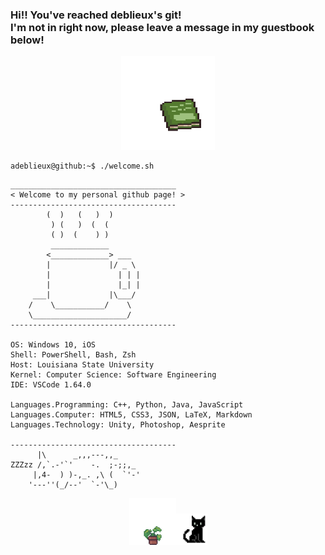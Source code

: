 ### Hi!! You've reached deblieux's git! <br> I'm not in right now, please leave a message in my guestbook below! 
<div align="center">
    <a href="https://github.com/adeblieux/adeblieux/issues/1">
        <img src="img/giphy (1).gif" alt="Book" width="150" height="150" />
    </a>
</div>

```console
adeblieux@github:~$ ./welcome.sh
```
```
_____________________________________
< Welcome to my personal github page! >
------------------------------------- 
        (  )   (   )  )
         ) (   )  (  (
         ( )  (    ) )
         _____________
        <_____________> ___
        |             |/ _ \
        |               | | |
        |               |_| |
     ___|             |\___/
    /    \___________/    \
    \_____________________/
------------------------------------- 

OS: Windows 10, iOS
Shell: PowerShell, Bash, Zsh
Host: Louisiana State University
Kernel: Computer Science: Software Engineering
IDE: VSCode 1.64.0

Languages.Programming: C++, Python, Java, JavaScript
Languages.Computer: HTML5, CSS3, JSON, LaTeX, Markdown
Languages.Technology: Unity, Photoshop, Aesprite

------------------------------------- 
      |\      _,,,---,,_
ZZZzz /,`.-'`'    -.  ;-;;,_
     |,4-  ) )-,_. ,\ (  `'-'
    '---''(_/--'  `-'\_)  
```

<div align="center">
    <img src="img/giphy (2).gif" alt="Book" width="75" height="75" /><img src="img/giphy.gif" alt="Book" width="50" height="50" />
</div>
